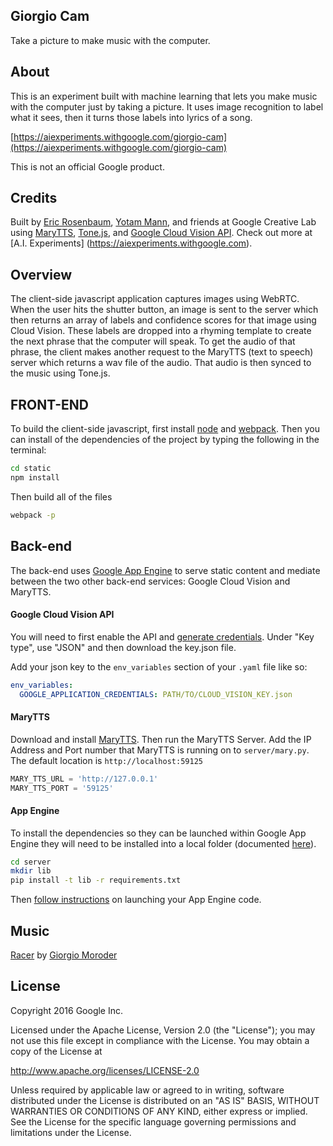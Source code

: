 ## Giorgio Cam
Take a picture to make music with the computer.

## About

This is an experiment built with machine learning that lets you make music with the computer just by taking a picture. It uses image recognition to label what it sees, then it turns those labels into lyrics of a song.

[https://aiexperiments.withgoogle.com/giorgio-cam](https://aiexperiments.withgoogle.com/giorgio-cam)

This is not an official Google product.

## Credits

Built by [Eric Rosenbaum](https://github.com/ericrosenbaum), [Yotam Mann](https://github.com/tambien), and friends at Google Creative Lab using [MaryTTS](https://github.com/marytts/marytts), [Tone.js](https://github.com/Tonejs/Tone.js), and [Google Cloud Vision API](https://cloud.google.com/vision/). Check out more at [A.I. Experiments] (https://aiexperiments.withgoogle.com).

## Overview

The client-side javascript application captures images using WebRTC. When the user hits the shutter button, an image is sent to the server which then returns an array of labels and confidence scores for that image using Cloud Vision. These labels are dropped into a rhyming template to create the next phrase that the computer will speak. To get the audio of that phrase, the client makes another request to the MaryTTS (text to speech) server which returns a wav file of the audio. That audio is then synced to the music using Tone.js.

## FRONT-END

To build the client-side javascript, first install [node](https://nodejs.org) and [webpack](https://webpack.github.io/). Then you can install of the dependencies of the project by typing the following in the terminal: 

```bash
cd static
npm install
```

Then build all of the files

```bash
webpack -p
```

## Back-end

The back-end uses [Google App Engine](https://cloud.google.com/appengine/) to serve static content and mediate between the two other back-end services: Google Cloud Vision and MaryTTS. 

#### Google Cloud Vision API

You will need to first enable the API and [generate credentials](https://cloud.google.com/vision/docs/common/auth). Under "Key type", use "JSON" and then download the key.json file. 

Add your json key to the `env_variables` section of your `.yaml` file like so:

```yaml
env_variables:
  GOOGLE_APPLICATION_CREDENTIALS: PATH/TO/CLOUD_VISION_KEY.json
```

#### MaryTTS

Download and install [MaryTTS](https://github.com/marytts/marytts). Then run the MaryTTS Server. Add the IP Address and Port number that MaryTTS is running on to `server/mary.py`. The default location is `http://localhost:59125`

```python
MARY_TTS_URL = 'http://127.0.0.1'
MARY_TTS_PORT = '59125'
```

#### App Engine

To install the dependencies so they can be launched within Google App Engine they will need to be installed into a local folder (documented [here](https://cloud.google.com/appengine/docs/python/tools/using-libraries-python-27)).

```bash
cd server
mkdir lib
pip install -t lib -r requirements.txt
```

Then [follow instructions](https://cloud.google.com/appengine/docs/python/quickstart) on launching your App Engine code. 

## Music

[Racer](https://www.youtube.com/watch?v=YT0k99hCY5I) by [Giorgio Moroder](https://en.wikipedia.org/wiki/Giorgio_Moroder)


## License

Copyright 2016 Google Inc.

Licensed under the Apache License, Version 2.0 (the "License");
you may not use this file except in compliance with the License.
You may obtain a copy of the License at

http://www.apache.org/licenses/LICENSE-2.0

Unless required by applicable law or agreed to in writing, software
distributed under the License is distributed on an "AS IS" BASIS,
WITHOUT WARRANTIES OR CONDITIONS OF ANY KIND, either express or implied.
See the License for the specific language governing permissions and
limitations under the License.
